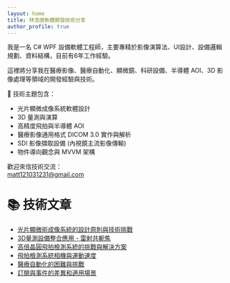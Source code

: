 ```yaml
---
layout: home
title: 林浩唐軟體開發技術分享
author_profile: true
---
```


我是一名 C# WPF 設備軟體工程師，主要專精於影像演算法、UI設計、設備邏輯規劃、資料結構，目前有6年工作經驗。 
  
這裡將分享我在醫療影像、醫療自動化、顯微鏡、科研設備、半導體 AOI、3D 影像處理等領域的開發經驗與技術。

🔧 技術主題包含：
- 光片顯微成像系統軟體設計
- 3D 量測與演算
- 高精度飛拍與半導體 AOI
- 醫療影像通用格式 DICOM 3.0 實作與解析
- SDI 影像擷取設備 (內視鏡主流影像傳輸)
- 物件導向觀念與 MVVM 架構

歡迎來信技術交流：  
matt121031231@gmail.com 

# 📚 技術文章

- [光片顯微術成像系統的設計原則與技術挑戰](./posts/LightSheet01.md)
- [3D量測設備整合應用 - 雷射共軛焦](./posts/OpticalProfiler01.md)
- [高倍晶圓飛拍檢測系統的挑戰與解決方案](./posts/MotionPhotography01.md)
- [飛拍檢測系統相機與運動速度](./posts/MotionPhotography02.md)
- [醫療自動化的困難與挑戰](./posts/MedicalAutomation01.md)
- [訂閱與事件的差異和適用場景](./posts/RxAndEvent.md)

